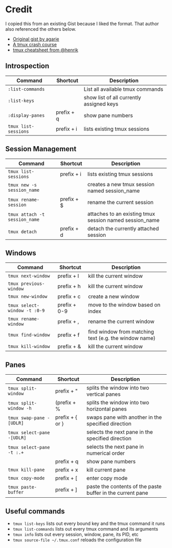 # Credit

I copied this from an existing Gist because I liked the format.  That author also referenced the others below.
* [Original gist by agarie](https://gist.github.com/agarie/b65728102f5a3a577243)
* [A tmux crash course](https://robots.thoughtbot.com/a-tmux-crash-course)
* [tmux cheatsheet from @henrik](https://gist.github.com/henrik/1967800)


## Introspection

| Command | Shortcut | Description |
|---------|----------|-------------|
|`:list-commands`||List all available tmux commands|
|`:list-keys`||show list of all currently assigned keys|
|`:display-panes`|prefix + q|show pane numbers|
|`tmux list-sessions`|prefix + i|lists existing tmux sessions|

## Session Management

| Command | Shortcut | Description |
|---------|----------|-------------|
|`tmux list-sessions`|prefix + i|lists existing tmux sessions|
|`tmux new -s session_name`||creates a new tmux session named session_name|
|`tmux rename-session`|prefix + $|rename the current session|
|`tmux attach -t session_name`||attaches to an existing tmux session named session_name|
|`tmux detach`|prefix + d|detach the currently attached session|


## Windows

| Command | Shortcut | Description |
|---------|----------|-------------|
|`tmux next-window`|prefix + l|kill the current window|
|`tmux previous-window`|prefix + h|kill the current window|
|`tmux new-window`|prefix + c|create a new window|
|`tmux select-window -t :0-9`|prefix + 0-9|move to the window based on index|
|`tmux rename-window`|prefix + ,|rename the current window|
|`tmux find-window`|prefix + f|find window from matching text (e.g. the window name)|
|`tmux kill-window`|prefix + &|kill the current window|


## Panes

| Command | Shortcut | Description |
|---------|----------|-------------|
|`tmux split-window`|prefix + "|splits the window into two vertical panes|
|`tmux split-window -h`|(prefix + %|splits the window into two horizontal panes|
|`tmux swap-pane -[UDLR]`|prefix + { or }|swaps pane with another in the specified direction|
|`tmux select-pane -[UDLR]`||selects the next pane in the specified direction|
|`tmux select-pane -t :.+`||selects the next pane in numerical order|
||prefix + q|show pane numbers|
|`tmux kill-pane`|prefix + x|kill current pane|
|`tmux copy-mode`|prefix + [|enter copy mode|
|`tmux paste-buffer`|prefix + ]|paste the contents of the paste buffer in the current pane|

## Useful commands

* `tmux list-keys` lists out every bound key and the tmux command it runs
* `tmux list-commands` lists out every tmux command and its arguments
* `tmux info` lists out every session, window, pane, its PID, etc
* `tmux source-file ~/.tmux.conf` reloads the configuration file

